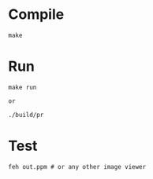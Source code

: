 # Compile

```
make
```

# Run

```
make run

or 

./build/pr 
```

# Test

```
feh out.ppm # or any other image viewer
```
